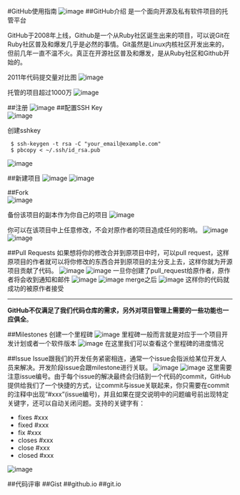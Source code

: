 #GitHub使用指南
![image](http://a.36krcnd.com/photo/a462f1f368e67d9ebece977eaabe5b32.png)
##GitHub介绍
是一个面向开源及私有软件项目的托管平台  

GitHub于2008年上线，Github是一个从Ruby社区诞生出来的项目，可以说Git在Ruby社区普及和爆发几乎是必然的事情。Git虽然是Linux内核社区开发出来的，但前几年一直不温不火。真正在开源社区普及和爆发，是从Ruby社区和Github开始的。
  
2011年代码提交量对比图
![image](http://www.worldhello.net/gotgithub/images/survival-of-the-forges.png)

托管的项目超过1000万
![image](http://dl2.iteye.com/upload/attachment/0092/4595/7c78a7bd-b175-368f-b0bf-f25ac8b9073c.png)

##注册
![image](images/homepage.png)
##配置SSH Key  
![image](images/configkey.png)

创建sshkey

     $ ssh-keygen -t rsa -C "your_email@example.com"   
     $ pbcopy < ~/.ssh/id_rsa.pub
     
![image](images/addsshkey.png)

##新建项目
![image](images/new_repository.png)
![image](images/created_repository.png)

##Fork  
![image](images/fork_button.png)

备份该项目的副本作为你自己的项目
![image](images/forked.png)

你可以在该项目中上任意修改，不会对原作者的项目造成任何的影响。
![image](images/fork_commit.png)
![image](images/fork_commit1.png)

##Pull Requests
如果想将你的修改合并到原项目中时，可以pull request，这样原项目的作者就可以将你修改的东西合并到原项目的主分支上去，这样你就为开源项目贡献了代码。
![image](images/click_pull_request.png)
![image](images/create_pull_request.png)
一旦你创建了pull_request给原作者，原作者将会收到通知和邮件
![image](images/pull_request_notification.png)
![image](images/merge_pull_request.png)
merge之后
![image](images/merged_pull_request.png)
这样你的代码就成功的被原作者接受

---------------
**GitHub不仅满足了我们代码仓库的需求，另外对项目管理上需要的一些功能也一应俱全**。

##Milestones
创建一个里程碑
![image](images/create_milestones.png)
里程碑一般而言就是对应于一个项目开发计划或者一个软件版本
![image](images/milestones_list.png)
在这里我们可以查看这个里程碑的进度情况

##Issue
Issue跟我们的开发任务紧密相连，通常一个issue会指派给某位开发人员来解决。开发阶段issue会跟milestone进行关联。
![image](images/create_issue.png)
![image](images/created_issue.png)
这里需要注意issue编号。由于每个issue的解决最终会归结到一个代码的commit，GitHub提供给我们了一个快捷的方式，让commit与issue关联起来，你只需要在commit的注释中出现“#xxx”(issue编号)，并且如果在提交说明中的问题编号前出现特定关键字，还可以自动关闭问题。支持的关键字有：
  
+ fixes #xxx
+ fixed #xxx
+ fix #xxx
+ closes #xxx
+ close #xxx
+ closed #xxx

![image](images/closed_issue.png)

##代码评审
##Gist
##github.io
##git.io
      



